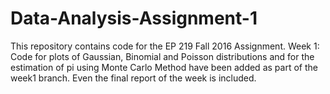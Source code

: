 # Data-Analysis-Assignment-1
This repository contains code for the EP 219 Fall 2016 Assignment.
Week 1:  Code for plots of Gaussian, Binomial and Poisson distributions and for the estimation of pi using Monte Carlo Method have been added as part of the week1 branch. Even the final report of the week is included.
